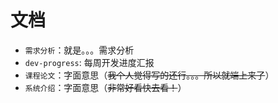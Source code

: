 # 文档

- `需求分析`：就是。。。需求分析
- `dev-progress`: 每周开发进度汇报
- `课程论文`：字面意思（~~我个人觉得写的还行。。。所以就端上来了~~）
- `系统介绍`：字面意思（~~非常好看快去看！~~）
